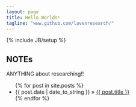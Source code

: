 ```yaml
---
layout: page
title: Hello Worlds!
tagline: "www.github.com/lavenresearch/"
---
```

{% include JB/setup %}

## NOTEs

ANYTHING about researching!!

<ul class="posts">
  {% for post in site.posts %}
    <li><span>{{ post.date | date_to_string }}</span> &raquo; <a href="{{ BASE_PATH }}{{ post.url }}">{{ post.title }}</a></li>
  {% endfor %}
</ul>
